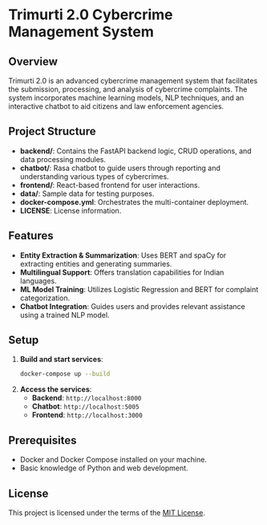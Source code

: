 # Trimurti 2.0 Cybercrime Management System

## Overview
Trimurti 2.0 is an advanced cybercrime management system that facilitates the submission, processing, and analysis of cybercrime complaints. The system incorporates machine learning models, NLP techniques, and an interactive chatbot to aid citizens and law enforcement agencies.

## Project Structure
- **backend/**: Contains the FastAPI backend logic, CRUD operations, and data processing modules.
- **chatbot/**: Rasa chatbot to guide users through reporting and understanding various types of cybercrimes.
- **frontend/**: React-based frontend for user interactions.
- **data/**: Sample data for testing purposes.
- **docker-compose.yml**: Orchestrates the multi-container deployment.
- **LICENSE**: License information.

## Features
- **Entity Extraction & Summarization**: Uses BERT and spaCy for extracting entities and generating summaries.
- **Multilingual Support**: Offers translation capabilities for Indian languages.
- **ML Model Training**: Utilizes Logistic Regression and BERT for complaint categorization.
- **Chatbot Integration**: Guides users and provides relevant assistance using a trained NLP model.

## Setup
1. **Build and start services**:
    ```bash
    docker-compose up --build
    ```
2. **Access the services**:
   - **Backend**: `http://localhost:8000`
   - **Chatbot**: `http://localhost:5005`
   - **Frontend**: `http://localhost:3000`

## Prerequisites
- Docker and Docker Compose installed on your machine.
- Basic knowledge of Python and web development.

## License
This project is licensed under the terms of the [MIT License](LICENSE).

